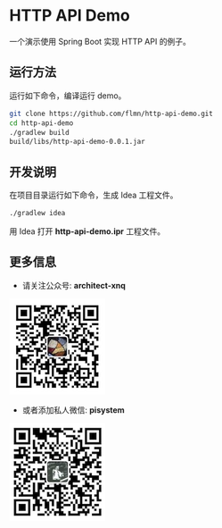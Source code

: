 # HTTP API Demo

一个演示使用 Spring Boot 实现 HTTP API 的例子。

## 运行方法

运行如下命令，编译运行 demo。

```bash
git clone https://github.com/flmn/http-api-demo.git
cd http-api-demo
./gradlew build
build/libs/http-api-demo-0.0.1.jar
```

## 开发说明

在项目目录运行如下命令，生成 Idea 工程文件。

```bash
./gradlew idea
```

用 Idea 打开 **http-api-demo.ipr** 工程文件。

## 更多信息

* 请关注公众号: **architect-xnq**

![公众号](./doc/img/mp-qr-code.jpg)

* 或者添加私人微信: **pisystem**

![私人微信](./doc/img/pisystem-qr-code.jpg)